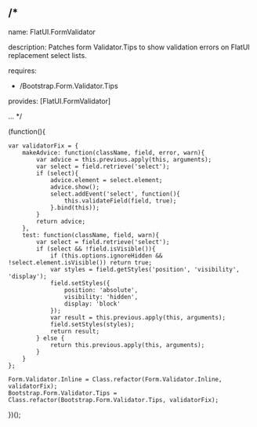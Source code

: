 /*
---

name: FlatUI.FormValidator

description: Patches form Validator.Tips to show validation errors on FlatUI replacement select lists.

requires:
 - /Bootstrap.Form.Validator.Tips

provides: [FlatUI.FormValidator]

...
*/

(function(){

	var validatorFix = {
		makeAdvice: function(className, field, error, warn){
			var advice = this.previous.apply(this, arguments);
			var select = field.retrieve('select');
			if (select){
				advice.element = select.element;
				advice.show();
				select.addEvent('select', function(){
					this.validateField(field, true);
				}.bind(this));
			}
			return advice;
		},
		test: function(className, field, warn){
			var select = field.retrieve('select');
			if (select && !field.isVisible()){
				if (this.options.ignoreHidden && !select.element.isVisible()) return true;
				var styles = field.getStyles('position', 'visibility', 'display');
				field.setStyles({
					position: 'absolute',
					visibility: 'hidden',
					display: 'block'
				});
				var result = this.previous.apply(this, arguments);
				field.setStyles(styles);
				return result;
			} else {
				return this.previous.apply(this, arguments);
			}
		}
	};

	Form.Validator.Inline = Class.refactor(Form.Validator.Inline, validatorFix);
	Bootstrap.Form.Validator.Tips = Class.refactor(Bootstrap.Form.Validator.Tips, validatorFix);

})();
